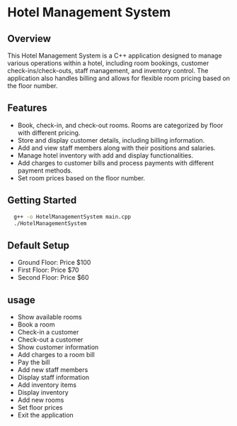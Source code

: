 
# Hotel Management System
## Overview
This Hotel Management System is a C++ application designed to manage various operations within a hotel, including room bookings, customer check-ins/check-outs, staff management, and inventory control. The application also handles billing and allows for flexible room pricing based on the floor number.
## Features
- Book, check-in, and check-out rooms. Rooms are categorized by floor with different pricing.
- Store and display customer details, including billing information.
- Add and view staff members along with their positions and salaries.
- Manage hotel inventory with add and display functionalities.
- Add charges to customer bills and process payments with different payment methods.
- Set room prices based on the floor number.
## Getting Started
```bash
  g++ -o HotelManagementSystem main.cpp
  ./HotelManagementSystem
```
## Default Setup
- Ground Floor: Price $100
- First Floor: Price $70
- Second Floor: Price $60
## usage
- Show available rooms
- Book a room
- Check-in a customer
- Check-out a customer
- Show customer information
- Add charges to a room bill
- Pay the bill
- Add new staff members
- Display staff information
- Add inventory items
- Display inventory
- Add new rooms
- Set floor prices
- Exit the application
